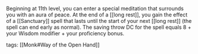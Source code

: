 Beginning at 11th level, you can enter a special meditation that surrounds you with an aura of peace. At the end of a [[long rest]], you gain the effect of a [[Sanctuary]] spell that lasts until the start of your next [[long rest]] (the spell can end early as normal). The saving throw DC for the spell equals 8 + your Wisdom modifier + your proficiency bonus.

tags: [[Monk#Way of the Open Hand]]